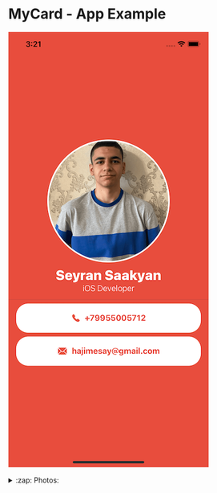 # MyCard - App Example

![alt text](https://github.com/seyransaakyan/MyCard/blob/main/example.png?raw=true)
<details>
  <summary>:zap: Photos:</summary>
   <img align="left" alt="codeSTACKr's GitHub Stats" src="https://github.com/seyransaakyan/MyCard/blob/main/example.png?raw=true" />
    <br />
</details>
